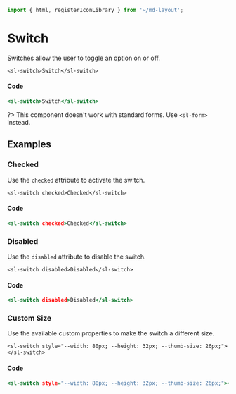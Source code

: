 ```js script
import { html, registerIconLibrary } from '~/md-layout';
```

# Switch



Switches allow the user to toggle an option on or off. 


```html:html
<sl-switch>Switch</sl-switch>
```

#### Code

```htm
<sl-switch>Switch</sl-switch>
```

?> This component doesn't work with standard forms. Use `<sl-form>` instead.

## Examples

### Checked

Use the `checked` attribute to activate the switch.


```html:html
<sl-switch checked>Checked</sl-switch>
```

#### Code

```htm
<sl-switch checked>Checked</sl-switch>
```

### Disabled

Use the `disabled` attribute to disable the switch.


```html:html
<sl-switch disabled>Disabled</sl-switch>
```

#### Code

```htm
<sl-switch disabled>Disabled</sl-switch>
```

### Custom Size

Use the available custom properties to make the switch a different size.


```html:html
<sl-switch style="--width: 80px; --height: 32px; --thumb-size: 26px;"></sl-switch>
```

#### Code

```htm
<sl-switch style="--width: 80px; --height: 32px; --thumb-size: 26px;"></sl-switch>
```


